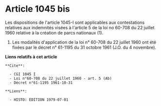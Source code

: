# Article 1045 bis

Les dispositions de l'article 1045-I sont applicables aux contestations relatives aux indemnités visées à l'article 5 de la
loi no 60-708 du 22 juillet 1960 relative à la création de parcs nationaux (1).

1)  Les modalités d'application de la loi n° 60-708 du 22 juillet 1960 ont été fixées par le décret n° 61-1195 du 31 octobre
1961 (J.O. du 4 novembre).

**Liens relatifs à cet article**

	**Cite**:

	  - CGI 1045 I
	  - Loi n°60-708 du 22 juillet 1960 - art. 5 (Ab)
	  - Décret n°61-1195 1961-10-31

	**Liens**:

	  - HISTO: EDITION 1979-07-01
